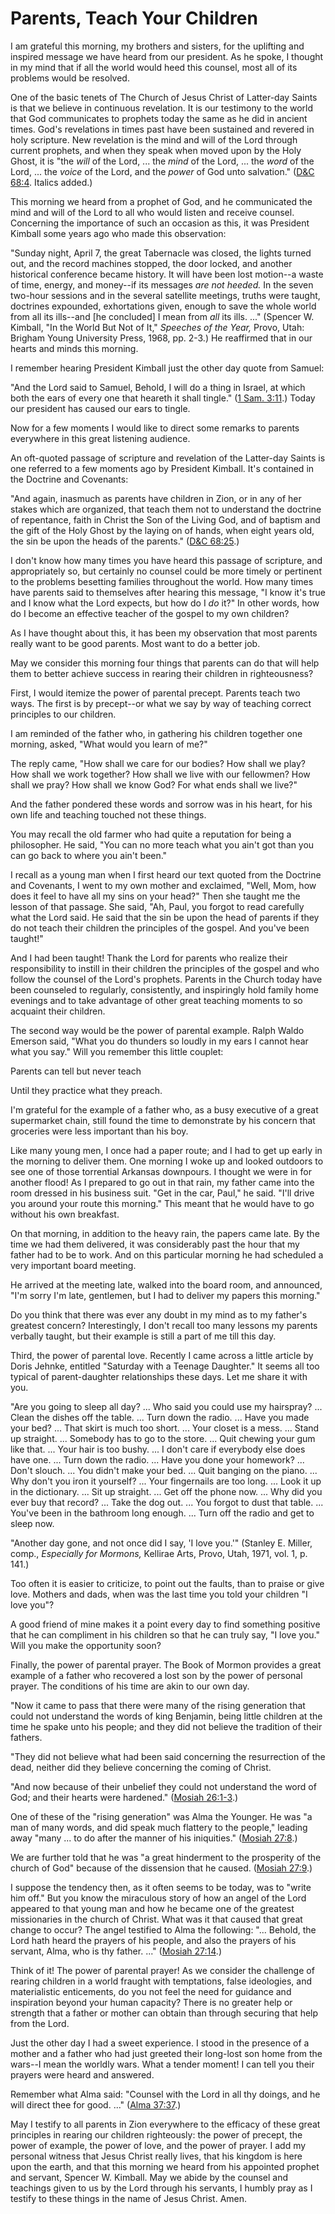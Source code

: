 # Parents, Teach Your Children

I am grateful this morning, my brothers and sisters, for the uplifting and
inspired message we have heard from our president. As he spoke, I thought in
my mind that if all the world would heed this counsel, most all of its
problems would be resolved.

One of the basic tenets of The Church of Jesus Christ of Latter-day Saints is
that we believe in continuous revelation. It is our testimony to the world
that God communicates to prophets today the same as he did in ancient times.
God's revelations in times past have been sustained and revered in holy
scripture. New revelation is the mind and will of the Lord through current
prophets, and when they speak when moved upon by the Holy Ghost, it is "the
_will_ of the Lord, ... the _mind_ of the Lord, ... the _word_ of the Lord, ... the
_voice_ of the Lord, and the _power_ of God unto salvation." ([D&amp;C
68:4](https://www.lds.org/scriptures/dc-testament/dc/68.4?lang=eng#3). Italics
added.)

This morning we heard from a prophet of God, and he communicated the mind and
will of the Lord to all who would listen and receive counsel. Concerning the
importance of such an occasion as this, it was President Kimball some years
ago who made this observation:

"Sunday night, April 7, the great Tabernacle was closed, the lights turned
out, and the record machines stopped, the door locked, and another historical
conference became history. It will have been lost motion--a waste of time,
energy, and money--if its messages _are not heeded._ In the seven two-hour
sessions and in the several satellite meetings, truths were taught, doctrines
expounded, exhortations given, enough to save the whole world from all its
ills--and [he concluded] I mean from _all_ its ills. ..." (Spencer W. Kimball,
"In the World But Not of It," _Speeches of the Year,_ Provo, Utah: Brigham
Young University Press, 1968, pp. 2-3.) He reaffirmed that in our hearts and
minds this morning.

I remember hearing President Kimball just the other day quote from Samuel:

"And the Lord said to Samuel, Behold, I will do a thing in Israel, at which
both the ears of every one that heareth it shall tingle." ([1 Sam.
3:11](https://www.lds.org/scriptures/ot/1-sam/3.11?lang=eng#10).) Today our
president has caused our ears to tingle.

Now for a few moments I would like to direct some remarks to parents
everywhere in this great listening audience.

An oft-quoted passage of scripture and revelation of the Latter-day Saints is
one referred to a few moments ago by President Kimball. It's contained in the
Doctrine and Covenants:

"And again, inasmuch as parents have children in Zion, or in any of her stakes
which are organized, that teach them not to understand the doctrine of
repentance, faith in Christ the Son of the Living God, and of baptism and the
gift of the Holy Ghost by the laying on of hands, when eight years old, the
sin be upon the heads of the parents." ([D&amp;C
68:25](https://www.lds.org/scriptures/dc-testament/dc/68.25?lang=eng#24).)

I don't know how many times you have heard this passage of scripture, and
appropriately so, but certainly no counsel could be more timely or pertinent
to the problems besetting families throughout the world. How many times have
parents said to themselves after hearing this message, "I know it's true and I
know what the Lord expects, but how do I _do_ it?" In other words, how do I
become an effective teacher of the gospel to my own children?

As I have thought about this, it has been my observation that most parents
really want to be good parents. Most want to do a better job.

May we consider this morning four things that parents can do that will help
them to better achieve success in rearing their children in righteousness?

First, I would itemize the power of parental precept. Parents teach two ways.
The first is by precept--or what we say by way of teaching correct principles
to our children.

I am reminded of the father who, in gathering his children together one
morning, asked, "What would you learn of me?"

The reply came, "How shall we care for our bodies? How shall we play? How
shall we work together? How shall we live with our fellowmen? How shall we
pray? How shall we know God? For what ends shall we live?"

And the father pondered these words and sorrow was in his heart, for his own
life and teaching touched not these things.

You may recall the old farmer who had quite a reputation for being a
philosopher. He said, "You can no more teach what you ain't got than you can
go back to where you ain't been."

I recall as a young man when I first heard our text quoted from the Doctrine
and Covenants, I went to my own mother and exclaimed, "Well, Mom, how does it
feel to have all my sins on your head?" Then she taught me the lesson of that
passage. She said, "Ah, Paul, you forgot to read carefully what the Lord said.
He said that the sin be upon the head of parents if they do not teach their
children the principles of the gospel. And you've been taught!"

And I had been taught! Thank the Lord for parents who realize their
responsibility to instill in their children the principles of the gospel and
who follow the counsel of the Lord's prophets. Parents in the Church today
have been counseled to regularly, consistently, and inspiringly hold family
home evenings and to take advantage of other great teaching moments to so
acquaint their children.

The second way would be the power of parental example. Ralph Waldo Emerson
said, "What you do thunders so loudly in my ears I cannot hear what you say."
Will you remember this little couplet:

Parents can tell but never teach

Until they practice what they preach.

I'm grateful for the example of a father who, as a busy executive of a great
supermarket chain, still found the time to demonstrate by his concern that
groceries were less important than his boy.

Like many young men, I once had a paper route; and I had to get up early in
the morning to deliver them. One morning I woke up and looked outdoors to see
one of those torrential Arkansas downpours. I thought we were in for another
flood! As I prepared to go out in that rain, my father came into the room
dressed in his business suit. "Get in the car, Paul," he said. "I'll drive you
around your route this morning." This meant that he would have to go without
his own breakfast.

On that morning, in addition to the heavy rain, the papers came late. By the
time we had them delivered, it was considerably past the hour that my father
had to be to work. And on this particular morning he had scheduled a very
important board meeting.

He arrived at the meeting late, walked into the board room, and announced,
"I'm sorry I'm late, gentlemen, but I had to deliver my papers this morning."

Do you think that there was ever any doubt in my mind as to my father's
greatest concern? Interestingly, I don't recall too many lessons my parents
verbally taught, but their example is still a part of me till this day.

Third, the power of parental love. Recently I came across a little article by
Doris Jehnke, entitled "Saturday with a Teenage Daughter." It seems all too
typical of parent-daughter relationships these days. Let me share it with you.

"Are you going to sleep all day? ... Who said you could use my hairspray? ...
Clean the dishes off the table. ... Turn down the radio. ... Have you made your
bed? ... That skirt is much too short. ... Your closet is a mess. ... Stand up
straight. ... Somebody has to go to the store. ... Quit chewing your gum like
that. ... Your hair is too bushy. ... I don't care if everybody else does have
one. ... Turn down the radio. ... Have you done your homework? ... Don't slouch. ...
You didn't make your bed. ... Quit banging on the piano. ... Why don't you iron it
yourself? ... Your fingernails are too long. ... Look it up in the dictionary. ...
Sit up straight. ... Get off the phone now. ... Why did you ever buy that record?
... Take the dog out. ... You forgot to dust that table. ... You've been in the
bathroom long enough. ... Turn off the radio and get to sleep now.

"Another day gone, and not once did I say, 'I love you.'" (Stanley E. Miller,
comp., _Especially for Mormons,_ Kellirae Arts, Provo, Utah, 1971, vol. 1, p.
141.)

Too often it is easier to criticize, to point out the faults, than to praise
or give love. Mothers and dads, when was the last time you told your children
"I love you"?

A good friend of mine makes it a point every day to find something positive
that he can compliment in his children so that he can truly say, "I love you."
Will you make the opportunity soon?

Finally, the power of parental prayer. The Book of Mormon provides a great
example of a father who recovered a lost son by the power of personal prayer.
The conditions of his time are akin to our own day.

"Now it came to pass that there were many of the rising generation that could
not understand the words of king Benjamin, being little children at the time
he spake unto his people; and they did not believe the tradition of their
fathers.

"They did not believe what had been said concerning the resurrection of the
dead, neither did they believe concerning the coming of Christ.

"And now because of their unbelief they could not understand the word of God;
and their hearts were hardened." ([Mosiah
26:1-3](https://www.lds.org/scriptures/bofm/mosiah/26.1-3?lang=eng#0).)

One of these of the "rising generation" was Alma the Younger. He was "a man of
many words, and did speak much flattery to the people," leading away "many ...
to do after the manner of his iniquities." ([Mosiah
27:8](https://www.lds.org/scriptures/bofm/mosiah/27.8?lang=eng#7).)

We are further told that he was "a great hinderment to the prosperity of the
church of God" because of the dissension that he caused. ([Mosiah
27:9](https://www.lds.org/scriptures/bofm/mosiah/27.9?lang=eng#8).)

I suppose the tendency then, as it often seems to be today, was to "write him
off." But you know the miraculous story of how an angel of the Lord appeared
to that young man and how he became one of the greatest missionaries in the
church of Christ. What was it that caused that great change to occur? The
angel testified to Alma the following: "... Behold, the Lord hath heard the
prayers of his people, and also the prayers of his servant, Alma, who is thy
father. ..." ([Mosiah
27:14](https://www.lds.org/scriptures/bofm/mosiah/27.14?lang=eng#13).)

Think of it! The power of parental prayer! As we consider the challenge of
rearing children in a world fraught with temptations, false ideologies, and
materialistic enticements, do you not feel the need for guidance and
inspiration beyond your human capacity? There is no greater help or strength
that a father or mother can obtain than through securing that help from the
Lord.

Just the other day I had a sweet experience. I stood in the presence of a
mother and a father who had just greeted their long-lost son home from the
wars--I mean the worldly wars. What a tender moment! I can tell you their
prayers were heard and answered.

Remember what Alma said: "Counsel with the Lord in all thy doings, and he will
direct thee for good. ..." ([Alma
37:37](https://www.lds.org/scriptures/bofm/alma/37.37?lang=eng#36).)

May I testify to all parents in Zion everywhere to the efficacy of these great
principles in rearing our children righteously: the power of precept, the
power of example, the power of love, and the power of prayer. I add my
personal witness that Jesus Christ really lives, that his kingdom is here upon
the earth, and that this morning we heard from his appointed prophet and
servant, Spencer W. Kimball. May we abide by the counsel and teachings given
to us by the Lord through his servants, I humbly pray as I testify to these
things in the name of Jesus Christ. Amen.


